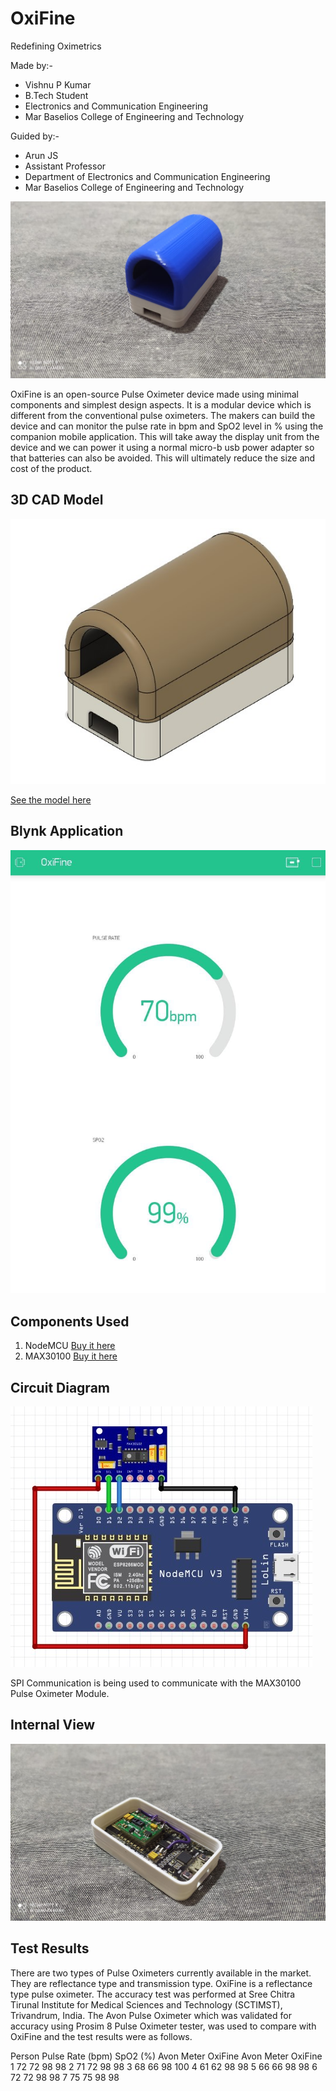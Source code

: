 # OxiFine
Redefining Oximetrics

Made by:-
- Vishnu P Kumar
- B.Tech Student
- Electronics and Communication Engineering
- Mar Baselios College of Engineering and Technology

Guided by:-
- Arun JS
- Assistant Professor
- Department of Electronics and Communication Engineering
- Mar Baselios College of Engineering and Technology

![](Images/final.jpeg)

OxiFine is an open-source Pulse Oximeter device made using minimal components and simplest design aspects. It is a modular device which is different from the conventional pulse oximeters. The makers can build the device and can monitor the pulse rate in bpm and SpO2 level in % using the companion mobile application. This will take away the display unit from the device and we can power it using a normal micro-b usb power adapter so that batteries can also be avoided. This will ultimately reduce the size and cost of the product.

## 3D CAD Model

![](Images/cad.jpg)

[See the model here ](https://a360.co/3g6MCbJ)

## Blynk Application

![](Images/app.jpeg)

## Components Used

1. NodeMCU [Buy it here](https://www.amazon.com/HiLetgo-Internet-Development-Wireless-Micropython/dp/B081CSJV2V/ref=sr_1_3)
2. MAX30100 [Buy it here](https://www.amazon.com/DollaTek-MAX30100-Heart-Rate-Oximeter-Pulsesensor/dp/B07DK6PF2Y/ref=sr_1_2)

## Circuit Diagram

![](Images/circuit.jpg)

SPI Communication is being used to communicate with the MAX30100 Pulse Oximeter Module.

## Internal View

![](Images/internal.jpeg)

## Test Results
There are two types of Pulse Oximeters currently available in the market. They are reflectance type and transmission type. OxiFine is a reflectance type pulse oximeter. The accuracy test was performed at Sree Chitra Tirunal Institute for Medical Sciences and Technology (SCTIMST), Trivandrum, India.
The Avon Pulse Oximeter which was validated for accuracy using Prosim 8 Pulse Oximeter tester, was used to compare with OxiFine and the test results were as follows.

Person	Pulse Rate (bpm)	SpO2 (%)
	Avon Meter	OxiFine	Avon Meter	OxiFine
1	72	72	98	98
2	71	72	98	98
3	68	66	98	100
4	61	62	98	98
5	66	66	98	98
6	72	72	98	98
7	75	75	98	98
